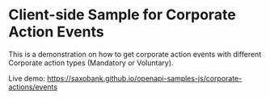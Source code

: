 # Client-side Sample for Corporate Action Events

This is a demonstration on how to get corporate action events with different Corporate action types (Mandatory or Voluntary).

Live demo: https://saxobank.github.io/openapi-samples-js/corporate-actions/events